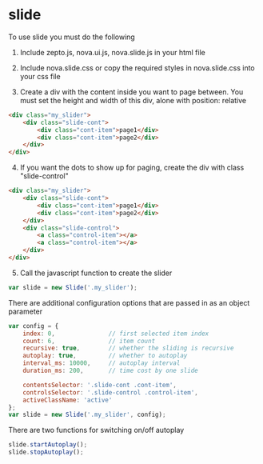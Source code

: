 # slide

To use slide you must do the following

1. Include zepto.js, nova.ui.js, nova.slide.js in your html file

2. Include nova.slide.css or copy the required styles in nova.slide.css into your css file

3. Create a div with the content inside you want to page between. You must set the height and width of this div, alone with position: relative

``` html
<div class="my_slider">
    <div class="slide-cont">
        <div class="cont-item">page1</div>
        <div class="cont-item">page2</div>
    </div>
</div>
```

4. If you want the dots to show up for paging, create the div with class "slide-control"

``` html
<div class="my_slider">
    <div class="slide-cont">
        <div class="cont-item">page1</div>
        <div class="cont-item">page2</div>
    </div>
    <div class="slide-control">
        <a class="control-item"></a>
        <a class="control-item"></a>
    </div>
</div>
```

5. Call the javascript function to create the slider

``` js
var slide = new Slide('.my_slider');
```

There are additional configuration options that are passed in as an object parameter

``` js
var config = {
    index: 0, 				// first selected item index
    count: 6, 				// item count
    recursive: true, 		// whether the sliding is recursive
    autoplay: true, 		// whether to autoplay
    interval_ms: 10000, 	// autoplay interval
    duration_ms: 200, 		// time cost by one slide

    contentsSelector: '.slide-cont .cont-item', 		
    controlsSelector: '.slide-control .control-item', 
    activeClassName: 'active'
}; 	
var slide = new Slide('.my_slider', config);
```
There are two functions for switching on/off autoplay
``` js
slide.startAutoplay();
slide.stopAutoplay();
```

